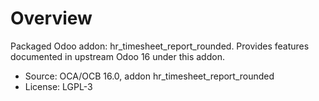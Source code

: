 # Overview

Packaged Odoo addon: hr_timesheet_report_rounded. Provides features documented in upstream Odoo 16 under this addon.

- Source: OCA/OCB 16.0, addon hr_timesheet_report_rounded
- License: LGPL-3
